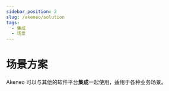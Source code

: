 ```yaml
---
sidebar_position: 2
slug: /akeneo/solution
tags:
  - 集成
  - 场景
---
```


# 场景方案

Akeneo 可以与其他的软件平台**集成**一起使用，适用于各种业务场景。


